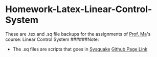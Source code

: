 # Homework-Latex-Linear-Control-System
These are .tex and .sq file backups for the assignments of [Prof. Ma](http://www.we-learn.net.cn/mathmhb/index.html)'s course: Linear Control System
######Note: 
* The .sq files are scripts that goes in [Sysquake](http://www.we-learn.net.cn/mathmhb/index.html)
[Github Page Link](https://borispolonsky.github.io/Homework-Latex-Linear-Control-System/)
